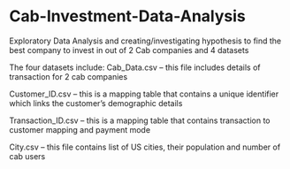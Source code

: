 # Cab-Investment-Data-Analysis

Exploratory Data Analysis and creating/investigating hypothesis to find the best company to invest in out of 2 Cab companies and 4 datasets

The four datasets include: 
Cab_Data.csv – this file includes details of transaction for 2 cab companies

Customer_ID.csv – this is a mapping table that contains a unique identifier which links the customer’s demographic details

Transaction_ID.csv – this is a mapping table that contains transaction to customer mapping and payment mode

City.csv – this file contains list of US cities, their population and number of cab users
